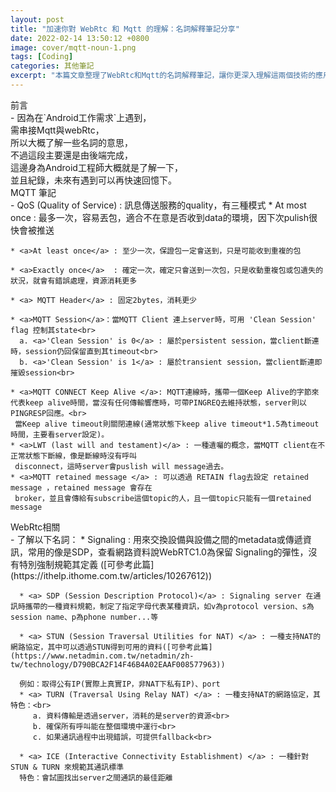 ```yaml
---
layout: post
title: "加速你對 WebRtc 和 Mqtt 的理解：名詞解釋筆記分享"
date: 2022-02-14 13:50:12 +0800
image: cover/mqtt-noun-1.png
tags: [Coding]
categories: 其他筆記
excerpt: "本篇文章整理了WebRtc和Mqtt的名詞解釋筆記，讓你更深入理解這兩個技術的應用與原理。如果你對WebRtc和Mqtt感興趣，這篇文章絕對不容錯過！"
---
```


<div class="c-border-main-title-2">前言</div>
  - 因為在`Android工作需求`上遇到，<br>
需串接Mqtt與webRtc，<br>
所以大概了解一些名詞的意思，<br>
不過這段主要還是由後端完成，<br>
這邊身為Android工程師大概就是了解一下，<br>
並且紀錄，未來有遇到可以再快速回憶下。<br>

<div class="c-border-main-title-2"> MQTT 筆記</div>
  - <a> QoS (Quality of Service)</a> : 訊息傳送服務的quality，有三種模式
    * <a>At most once</a>  : 最多一次，容易丟包，適合不在意是否收到data的環境，因下次pulish很快會被推送

    * <a>At least once</a> : 至少一次，保證包一定會送到，只是可能收到重複的包

    * <a>Exactly once</a>  : 確定一次，確定只會送到一次包，只是收動重複包或包遺失的狀況，就會有錯誤處理，資源消耗更多

    * <a> MQTT Header</a> : 固定2bytes，消耗更少

    * <a>MQTT Session</a>：當MQTT Client 連上server時，可用 'Clean Session' flag 控制其state<br>
      a. <a>'Clean Session' is 0</a> : 屬於persistent session，當client斷連時，session仍回保留直到其timeout<br>
      b. <a>'Clean Session' is 1</a> : 屬於transient session，當client斷連即摧毀session<br>

    * <a>MQTT CONNECT Keep Alive </a>: MQTT連線時，攜帶一個Keep Alive的字節來代表keep alive時間，當沒有任何傳輸響應時，可帶PINGREQ去維持狀態，server則以PINGRESP回應。<br>
     當Keep alive timeout則關閉連線(通常狀態下keep alive timeout*1.5為timeout時間，主要看server設定)。
    * <a>LWT (last will and testament)</a> : 一種遺囑的概念，當MQTT client在不正常狀態下斷線，像是斷線時沒有呼叫
     disconnect，這時server會puslish will message過去。
    * <a>MQTT retained message </a> : 可以透過 RETAIN flag去設定 retained message ，retained message 會存在
     broker，並且會傳給有subscribe這個topic的人，且一個topic只能有一個retained message


<div class="c-border-main-title-2">WebRtc相關</div>
  - 了解以下名詞：
      * <a>Signaling</a> : 用來交換設備與設備之間的metadata或傳遞資訊，常用的像是SDP，查看網路資料說WebRTC1.0為保留
      Signaling的彈性，沒有特別強制規範其定義 ([可參考此篇](https://ithelp.ithome.com.tw/articles/10267612))

      * <a> SDP (Session Description Protocol)</a> : Signaling server 在通訊時攜帶的一種資料規範，制定了指定字母代表某種資訊，如v為protocol version、s為session name、p為phone number...等

      * <a> STUN (Session Traversal Utilities for NAT) </a> : 一種支持NAT的網路協定，其中可以透過STUN得到可用的資料([可參考此篇](https://www.netadmin.com.tw/netadmin/zh-tw/technology/D790BCA2F14F46B4A02EAAF008577963))

      例如：取得公有IP(實際上真實IP，非NAT下私有IP)、port
      * <a> TURN (Traversal Using Relay NAT) </a> : 一種支持NAT的網路協定，其特色：<br>
         a. 資料傳輸是透過server，消耗的是server的資源<br>
         b. 確保所有呼叫能在整個環境中運行<br>
         c. 如果通訊過程中出現錯誤，可提供fallback<br>

      * <a> ICE (Interactive Connectivity Establishment) </a> : 一種針對STUN & TURN 來規範其通訊標準
      特色：會試圖找出server之間通訊的最佳距離
